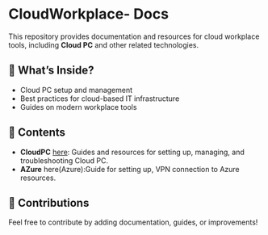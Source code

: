 # CloudWorkplace- Docs
This repository provides documentation and resources for cloud workplace tools, including **Cloud PC** and other related technologies.  
## 📌 What’s Inside?  
- Cloud PC setup and management  
- Best practices for cloud-based IT infrastructure  
- Guides on modern workplace tools  

## 📂 Contents  
- **CloudPC** [here](CloudPC): Guides and resources for setting up, managing, and troubleshooting Cloud PC.
- **AZure** here(Azure):Guide for setting up, VPN connection to Azure resources. 

## 🚀 Contributions  
Feel free to contribute by adding documentation, guides, or improvements!  
